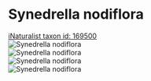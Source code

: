 
Synedrella nodiflora
====================
  
[iNaturalist taxon id: 169500](https://www.inaturalist.org/taxa/169500)  
![Synedrella nodiflora](https://inaturalist-open-data.s3.amazonaws.com/photos/241324496/medium.jpeg)  
![Synedrella nodiflora](https://inaturalist-open-data.s3.amazonaws.com/photos/241324419/medium.jpeg)  
![Synedrella nodiflora](https://inaturalist-open-data.s3.amazonaws.com/photos/241324496/medium.jpeg)  
![Synedrella nodiflora](https://inaturalist-open-data.s3.amazonaws.com/photos/241324419/medium.jpeg)